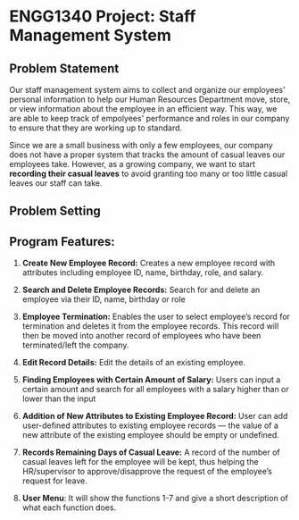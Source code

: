 # ENGG1340 Project: Staff Management System
## Problem Statement
Our staff management system aims to collect and organize our employees' personal information to help our Human Resources Department move, store, or view information about the employee in an efficient way. This way, we are able to keep track of empolyees' performance and roles in our company to ensure that they are working up to standard.

Since we are a small business with only a few employees, our company does not have a proper system that tracks the amount of casual leaves our employees take. However, as a growing company, we want to start **recording their casual leaves** to avoid granting too many or too little casual leaves our staff can take.

## Problem Setting






## **Program Features:**

1. **Create New Employee Record:** Creates a new employee record with attributes including employee ID, name, birthday, role, and salary.

2. **Search and Delete Employee Records:** Search for and delete an employee via their ID, name, birthday or role

3. **Employee Termination:** Enables the user to select employee’s record for termination and deletes it from the employee records. This record will then be moved into another record of employees who have been terminated/left the company.

4. **Edit Record Details:** Edit the details of an existing employee.

5. **Finding Employees with Certain Amount of Salary:** Users can input a certain amount and search for all employees with a salary higher than or lower than the input

6. **Addition of New Attributes to Existing Employee Record:** User can add user-defined attributes to existing employee records —  the value of a new attribute of the existing employee should be empty or undefined.

7. **Records Remaining Days of Casual Leave:** A record of the number of casual leaves left for the employee will be kept, thus helping the HR/supervisor to approve/disapprove the request of the employee’s request for leave.

8. **User Menu**:  It will show the functions 1-7 and give a short description of what each function does.
